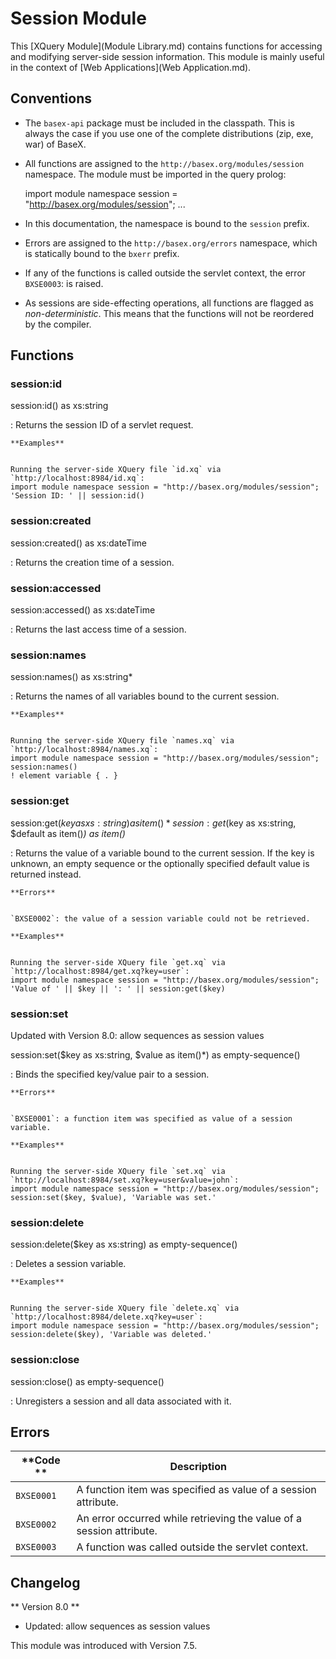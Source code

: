 
# Session Module
 


 
This [XQuery Module](Module Library.md) contains functions for accessing and modifying server-side session information. This module is mainly useful in the context of [Web Applications](Web Application.md). 

 
## Conventions
 * The `basex-api` package must be included in the classpath. This is always the case if you use one of the complete distributions (zip, exe, war) of BaseX. 
 * All functions are assigned to the `http://basex.org/modules/session` namespace. The module must be imported in the query prolog: 

    import module namespace session = "http://basex.org/modules/session";
    ...

 * In this documentation, the namespace is bound to the `session` prefix. 
 * Errors are assigned to the `http://basex.org/errors` namespace, which is statically bound to the `bxerr` prefix. 
 * If any of the functions is called outside the servlet context, the error `BXSE0003`: is raised. 
 * As sessions are side-effecting operations, all functions are flagged as _non-deterministic_. This means that the functions will not be reordered by the compiler. 
 
## Functions

### session:id

session:id() as xs:string

:   Returns the session ID of a servlet request. 

    **Examples**


    Running the server-side XQuery file `id.xq` via `http://localhost:8984/id.xq`: 
    import module namespace session = "http://basex.org/modules/session";
    'Session ID: ' || session:id()


### session:created

session:created() as xs:dateTime

:   Returns the creation time of a session. 


### session:accessed

session:accessed() as xs:dateTime

:   Returns the last access time of a session. 


### session:names

session:names() as xs:string*

:   Returns the names of all variables bound to the current session. 

    **Examples**


    Running the server-side XQuery file `names.xq` via `http://localhost:8984/names.xq`: 
    import module namespace session = "http://basex.org/modules/session";
    session:names()
    ! element variable { . }


### session:get

session:get($key as xs:string) as item()*
session:get($key as xs:string, $default as item()*) as item()*

:   Returns the value of a variable bound to the current session. If the key is unknown, an empty sequence or the optionally specified default value is returned instead. 

    **Errors**


    `BXSE0002`: the value of a session variable could not be retrieved. 

    **Examples**


    Running the server-side XQuery file `get.xq` via `http://localhost:8984/get.xq?key=user`: 
    import module namespace session = "http://basex.org/modules/session";
    'Value of ' || $key || ': ' || session:get($key)


### session:set

Updated with Version 8.0: allow sequences as session values 


session:set($key as xs:string, $value as item()*) as empty-sequence()

:   Binds the specified key/value pair to a session. 

    **Errors**


    `BXSE0001`: a function item was specified as value of a session variable. 

    **Examples**


    Running the server-side XQuery file `set.xq` via `http://localhost:8984/set.xq?key=user&value=john`: 
    import module namespace session = "http://basex.org/modules/session";
    session:set($key, $value), 'Variable was set.'


### session:delete

session:delete($key as xs:string) as empty-sequence()

:   Deletes a session variable. 

    **Examples**


    Running the server-side XQuery file `delete.xq` via `http://localhost:8984/delete.xq?key=user`: 
    import module namespace session = "http://basex.org/modules/session";
    session:delete($key), 'Variable was deleted.'


### session:close

session:close() as empty-sequence()

:   Unregisters a session and all data associated with it. 

 
## Errors

**Code ** | Description 
--------- | ------------
`BXSE0001` | A function item was specified as value of a session attribute. 
`BXSE0002` | An error occurred while retrieving the value of a session attribute. 
`BXSE0003` | A function was called outside the servlet context. 
 
## Changelog
** Version 8.0 **

 * Updated: allow sequences as session values 

This module was introduced with Version 7.5. 

